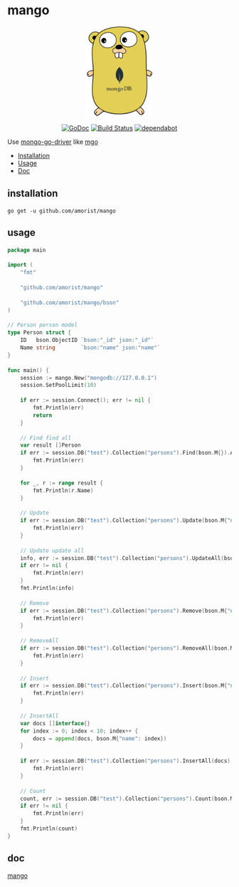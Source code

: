 # mango

<div align="center">
<img src="./logo/mango.svg" width = 150" alt="图片名称"/>

[![GoDoc](https://godoc.org/github.com/amorist/mango?status.svg)](https://godoc.org/github.com/amorist/mango)
[![Build Status](https://dev.azure.com/amorist/mango/_apis/build/status/amorist.mango?branchName=master)](https://dev.azure.com/amorist/mango/_build/latest?definitionId=1&branchName=master)
[![dependabot](https://api.dependabot.com/badges/status?host=github&repo=amorist/mango)](https://dependabot.com/)
</div>

Use [mongo-go-driver](https://github.com/mongodb/mongo-go-driver) like [mgo](https://github.com/globalsign/mgo)

- [Installation](#installation)
- [Usage](#usage)
- [Doc](#doc)

## installation

`go get -u github.com/amorist/mango`

## usage

```go
package main

import (
    "fmt"

    "github.com/amorist/mango"

    "github.com/amorist/mango/bson"
)

// Person person model
type Person struct {
    ID   bson.ObjectID `bson:"_id" json:"_id"`
    Name string        `bson:"name" json:"name"`
}

func main() {
    session := mango.New("mongodb://127.0.0.1")
    session.SetPoolLimit(10)

    if err := session.Connect(); err != nil {
        fmt.Println(err)
        return
    }

    // Find find all
    var result []Person
    if err := session.DB("test").Collection("persons").Find(bson.M{}).All(&result); err != nil {
        fmt.Println(err)
    }

    for _, r := range result {
        fmt.Println(r.Name)
    }

    // Update
    if err := session.DB("test").Collection("persons").Update(bson.M{"name": "name1"}, bson.M{"$set": bson.M{"name": "name2"}}); err != nil {
        fmt.Println(err)
    }

    // Update update all
    info, err := session.DB("test").Collection("persons").UpdateAll(bson.M{"name": "name1"}, bson.M{"$set": bson.M{"name": "name"}})
    if err != nil {
        fmt.Println(err)
    }
    fmt.Println(info)

    // Remove
    if err := session.DB("test").Collection("persons").Remove(bson.M{"name": "name"}); err != nil {
        fmt.Println(err)
    }

    // RemoveAll
    if err := session.DB("test").Collection("persons").RemoveAll(bson.M{"name": "name"}); err != nil {
        fmt.Println(err)
    }

    // Insert
    if err := session.DB("test").Collection("persons").Insert(bson.M{"name": "name"}); err != nil {
        fmt.Println(err)
    }

    // InsertAll
    var docs []interface{}
    for index := 0; index < 10; index++ {
        docs = append(docs, bson.M{"name": index})
    }

    if err := session.DB("test").Collection("persons").InsertAll(docs); err != nil {
        fmt.Println(err)
    }

    // Count
    count, err := session.DB("test").Collection("persons").Count(bson.M{"name": "name"})
    if err != nil {
        fmt.Println(err)
    }
    fmt.Println(count)
}
```

## doc

[mango](https://godoc.org/github.com/amorist/mango)
